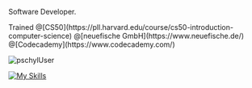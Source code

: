Software Developer.

<p>Trained @[CS50](https://pll.harvard.edu/course/cs50-introduction-computer-science)
@[neuefische GmbH](https://www.neuefische.de/)
@[Codecademy](https://www.codecademy.com/)</p>

<p><img align="center" src="https://github-readme-stats.vercel.app/api/top-langs?username=pschyl&show_icons=true&locale=en&layout=compact" alt="pschylUser" /></p>

[![My Skills](https://skillicons.dev/icons?i=java,py,c,js,ts,html,css,react,spring,flask,sqlite,mongodb)](https://skillicons.dev)
